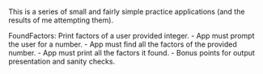 This is a series of small and fairly simple practice applications (and the results of me attempting them).

FoundFactors: Print factors of a user provided integer.
	- App must prompt the user for a number.
	- App must find all the factors of the provided number.
	- App must print all the factors it found.
	- Bonus points for output presentation and sanity checks.
